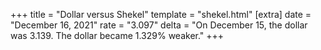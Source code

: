 +++
title = "Dollar versus Shekel"
template = "shekel.html"
[extra]
date = "December 16, 2021"
rate = "3.097"
delta = "On December 15, the dollar was 3.139. The dollar became 1.329% weaker."
+++
